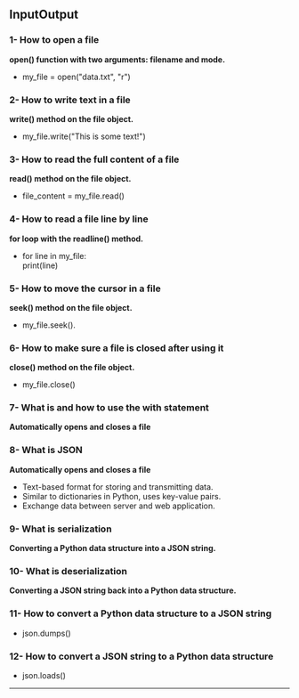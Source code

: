 ## InputOutput   
### 1- How to open a file   
**open() function with two arguments: filename and mode.**   
- my_file = open("data.txt", "r")   
   
### 2- How to write text in a file   
**write() method on the file object.**   
- my_file.write("This is some text!")   
   
### 3- How to read the full content of a file   
**read() method on the file object.**   
- file_content = my_file.read()   
   
### 4- How to read a file line by line   
**for loop with the readline() method.**   
- for line in my_file:   
    print(line)   
   
### 5- How to move the cursor in a file   
**seek() method on the file object.**   
- my_file.seek().   
   
### 6- How to make sure a file is closed after using it   
**close() method on the file object.**   
- my_file.close()   
   
### 7- What is and how to use the with statement   
**Automatically opens and closes a file**   
   
### 8- What is JSON   
**Automatically opens and closes a file**   
- Text-based format for storing and transmitting data.   
- Similar to dictionaries in Python, uses key-value pairs.   
- Exchange data between server and web application.   
   
### 9- What is serialization   
**Converting a Python data structure into a JSON string.**   
   
### 10- What is deserialization   
**Converting a JSON string back into a Python data structure.**   
   
### 11- How to convert a Python data structure to a JSON string   
- json.dumps()   
   
### 12- How to convert a JSON string to a Python data structure   
- json.loads()   
   
****
